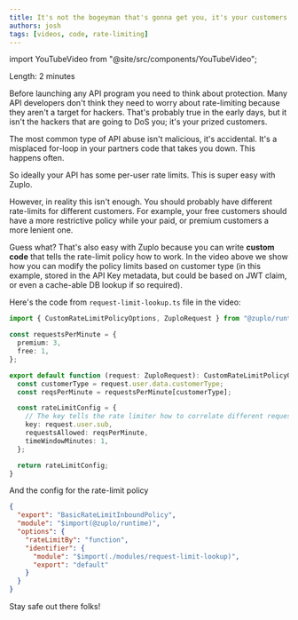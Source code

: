 ```yaml
---
title: It's not the bogeyman that's gonna get you, it's your customers
authors: josh
tags: [videos, code, rate-limiting]
---
```


import YouTubeVideo from "@site/src/components/YouTubeVideo";

<YouTubeVideo url="https://www.youtube-nocookie.com/embed/uMm01EDJ9_I" />

Length: 2 minutes

Before launching any API program you need to think about protection. Many API
developers don't think they need to worry about rate-limiting because they
aren't a target for hackers. That's probably true in the early days, but it isn't the hackers that are going to DoS you; it's your prized customers.

The most common type of API abuse isn't malicious, it's accidental. It's a misplaced for-loop in your partners code that takes you down. This happens often.

So ideally your API has some per-user rate limits. This is super easy with Zuplo.

However, in reality this isn't enough. You should probably have different rate-limits for different customers. For example, your free customers should have a more restrictive policy while your paid, or premium customers a more lenient one.

Guess what? That's also easy with Zuplo because you can write **custom code** that tells the rate-limit policy how to work. In the video above we show how you can modify the policy limits based on customer type (in this example, stored in the API Key metadata, but could be based on JWT claim, or even a cache-able DB lookup if so required).

Here's the code from `request-limit-lookup.ts` file in the video:

```ts
import { CustomRateLimitPolicyOptions, ZuploRequest } from "@zuplo/runtime";

const requestsPerMinute = {
  premium: 3,
  free: 1,
};

export default function (request: ZuploRequest): CustomRateLimitPolicyOptions {
  const customerType = request.user.data.customerType;
  const reqsPerMinute = requestsPerMinute[customerType];

  const rateLimitConfig = {
    // The key tells the rate limiter how to correlate different requests
    key: request.user.sub,
    requestsAllowed: reqsPerMinute,
    timeWindowMinutes: 1,
  };

  return rateLimitConfig;
}
```

And the config for the rate-limit policy

```json
{
  "export": "BasicRateLimitInboundPolicy",
  "module": "$import(@zuplo/runtime)",
  "options": {
    "rateLimitBy": "function",
    "identifier": {
      "module": "$import(./modules/request-limit-lookup)",
      "export": "default"
    }
  }
}
```

Stay safe out there folks!
